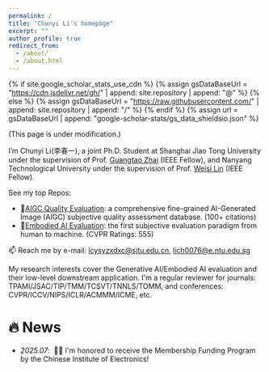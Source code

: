 ```yaml
---
permalink: /
title: "Chunyi Li's homepage"
excerpt: ""
author_profile: true
redirect_from: 
  - /about/
  - /about.html
---
```


{% if site.google_scholar_stats_use_cdn %}
{% assign gsDataBaseUrl = "https://cdn.jsdelivr.net/gh/" | append: site.repository | append: "@" %}
{% else %}
{% assign gsDataBaseUrl = "https://raw.githubusercontent.com/" | append: site.repository | append: "/" %}
{% endif %}
{% assign url = gsDataBaseUrl | append: "google-scholar-stats/gs_data_shieldsio.json" %}

<span class='anchor' id='about-me'></span>

(This page is under modification.)

I’m Chunyi Li(李春一), a joint Ph.D. Student at Shanghai Jiao Tong University under the supervision of Prof. [Guangtao Zhai](https://ee.sjtu.edu.cn/en/FacultyDetail.aspx?id=24&infoid=153&flag=153) (IEEE Fellow), and Nanyang Technological University under the supervision of Prof. [Weisi Lin](https://personal.ntu.edu.sg/wslin/Home.html) (IEEE Fellow).

See my top Repos:
- 🥇[AIGC Quality Evaluation](https://github.com/lcysyzxdxc/AGIQA-3k-Database): a comprehensive fine-grained AI-Generated Image (AIGC) subjective quality assessment database. (100+ citations)
- 🧰[Embodied AI Evaluation](https://github.com/lcysyzxdxc/MPD): the first subjective evaluation paradigm from human to machine. (CVPR Ratings: 555)

📫 Reach me by e-mail: lcysyzxdxc@sjtu.edu.cn, lich0076@e.ntu.edu.sg

My research interests cover the Generative AI/Embodied AI evaluation and their low-level downstream application. I'm a regular reviewer for journals: TPAMI/JSAC/TIP/TMM/TCSVT/TNNLS/TOMM, and conferences: CVPR/ICCV/NIPS/ICLR/ACMMM/ICME, etc.

# 🔥 News
- *2025.07*: &nbsp;🎉🎉 I'm honored to receive the Membership Funding Program by the Chinese Institute of Electronics!

<!--

# 📝 Selected Publications 

<div class='paper-box'><div class='paper-box-image'><div><div class="badge">IEEE TCSVT 2023</div><img src='images/TCSVT2023.jpg' alt="sym" width="100%"></div></div>
<div class='paper-box-text' markdown="1">

[AGIQA-3K: An Open Database for AI-Generated Image Quality Assessment](https://arxiv.org/pdf/2306.04717.pdf)

**Chunyi Li**, Zicheng Zhang, Haoning Wu, Wei Sun, Xiongkuo Min, Xiaohong Liu, Guangtao Zhai, and Weisi Lin

[**Project**](https://github.com/lcysyzxdxc/AGIQA-3k-Database) <strong><span class='show_paper_citations' data='DhtAFkwAAAAJ:ALROH1vI_8AC'></span></strong>
- A fine-grained AI-Generated Image (AGI) subjective quality assessment database considering various popular AGI models. Generating AGI through different prompts and model parameters, with subjective data in both perceptual quality and text-to-image alignment levels.

[**Project**](https://github.com/lcysyzxdxc/AGIQA-1k-Database) <strong><span class='show_paper_citations' data='DhtAFkwAAAAJ:ALROH1vI_8AC'></span></strong>
- The first AI-Generated Image (AGI) subjective quality assessment database, with subjective perceptual quality data.
</div>
</div>

<div class='paper-box'><div class='paper-box-image'><div><div class="badge">IEEE ICME 2023</div><img src='images/ICME2023.jpg' alt="sym" width="100%"></div></div>
<div class='paper-box-text' markdown="1">
  
[A Real-Time Blind Quality-of-Experience Assessment Metric for HTTP Adaptive Streaming](https://arxiv.org/pdf/2303.09818.pdf)

**Chunyi Li**, May Lim, Abdelhak Bentaleb, and Roger Zimmermann

[**Project**](https://github.com/lcysyzxdxc/ASPECT) <strong><span class='show_paper_citations' data='DhtAFkwAAAAJ:ALROH1vI_8AC'></span></strong>
- A QoE model for streaming video that realizes high consistency, low latency, and blind assessment together.
</div>
</div>


The Full Publication list is on [Google Scholar](https://scholar.google.com/citations?user=WosRriMAAAAJ).

# 🎖 Honors and Awards
- *2023.06* **Outstanding Bachelor Thesis** of SJTU (1/200+).
- *2023.06* Outstanding Bachelor Graduate Student of SJTU.

- *2022.08* National University Internet of Things (IoT) Designing Competition, **HarmonyOS Grand Prize & National First Prize** (10/1400+).
- *2021.02* The Mathematical Contest in Modeling, Meritorious Winner.
- *2020.12* National College Mathematical Competition in Shanghai, First Prize.
- *2020.11 - 2023.04* ZhangXu Fellowship (10k CNY), ZhanJiaJun Scholarship (15k CNY), Panasonic Scholarship (5k CNY), Huawei Scholarship (4k CNY), B-level Scholarship (1k CNY), Merit Student.

- *2018.09* National High School Mathematical League in Beijing, First Prize.

# 📖 Educations
- *2023.09 - now*, Ph.D. Student, [Cooperative Media-net Innovation Center](https://cmic.sjtu.edu.cn/), Shanghai Jiao Tong University, supervised by Prof. Guangtao Zhai.
- *2022.07 - 2022.12*, Research Intern, [Institute of Data Science](https://ids.nus.edu.sg/), National University of Singapore, supervised by Prof. Roger Zimmermann.
- *2019.09 - 2023.06*, Undergraduate Student, Shanghai Jiao Tong University.
- *2013.09 - 2019.06*, High School Student, The Experimental High School Attached to Beijing Normal University.



# 💬 Invited Talks
- *2025.06*, Invited Speaker, Advanced Signal Processing Theory and Methods. Outstanding Doctoral Student Forum, Chinese Institute of Electronics, Hangzhou.
- *2025.06*, Panel Speaker, Reconstruction and Generation of Large Scenes. Vision and Learning Seminar(VALSE), Chinese Society of Image and Graphics, Zhuhai.
- *2025.05*, Invited Speaker, Perceptual Quality Assessment for Embodied AI. Outstanding Doctoral Student Forum, Chinese Society of Image and Graphics, Online.
- *2025.05*, Invited Speaker, Image Quality Assessment for Machine Preference. Chinese Congress on Image and Graphics, Chinese Society of Image and Graphics, Changsha.
- *2024.04*, Invited Speaker, Cooperative Evolution of Video Coding and Generative AI. College of Computing and Data Science Technical Seminar, Nanyang Technological University, Singapore.

# 💻 Internships
- *2023.07 - now*, [Shanghai AI Lab](https://www.shlab.org.cn/), China.

-->
